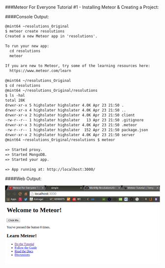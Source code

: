 <!-- devLog -->
###Meteor For Everyone Tutorial #1 - Installing Meteor & Creating a Project:  


####Console Output:
```Console  
@mint64 ~resolutions_Original 
$ meteor create resolutions
Created a new Meteor app in 'resolutions'.    

To run your new app:                          
  cd resolutions                              
  meteor                                      
                                              
If you are new to Meteor, try some of the learning resources here:
  https://www.meteor.com/learn                
                                              
@mint64 ~/resolutions_Original 
$ cd resolutions
@mint64 ~/resolutions_Original/resolutions 
$ ls -hal
total 28K
drwxr-xr-x 5 highslater highslater 4.0K Apr 23 21:50 .
drwxr-xr-x 4 highslater highslater 4.0K Apr 23 21:50 ..
drwxr-xr-x 2 highslater highslater 4.0K Apr 23 21:50 client
-rw-r--r-- 1 highslater highslater   13 Apr 23 21:50 .gitignore
drwxr-xr-x 3 highslater highslater 4.0K Apr 23 21:50 .meteor
-rw-r--r-- 1 highslater highslater  152 Apr 23 21:50 package.json
drwxr-xr-x 2 highslater highslater 4.0K Apr 23 21:50 server
@mint64 ~resolutions_Original/resolutions $ meteor

=> Started proxy.                             
=> Started MongoDB.                           
=> Started your app.                          

=> App running at: http://localhost:3000/

```

####Web Output:  

![../resolutions/Images/Selection_001.png](../resolutions/Images/Selection_001.png)